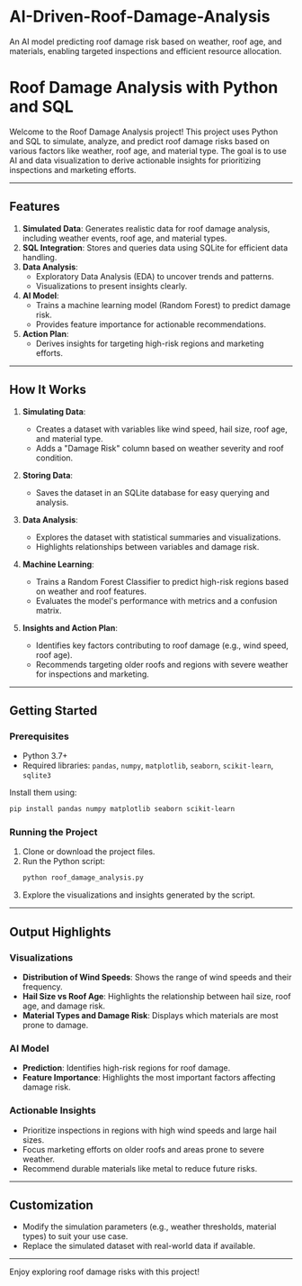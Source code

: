 # AI-Driven-Roof-Damage-Analysis
An AI model predicting roof damage risk based on weather, roof age, and materials, enabling targeted inspections and efficient resource allocation.
# Roof Damage Analysis with Python and SQL

Welcome to the Roof Damage Analysis project! This project uses Python and SQL to simulate, analyze, and predict roof damage risks based on various factors like weather, roof age, and material type. The goal is to use AI and data visualization to derive actionable insights for prioritizing inspections and marketing efforts.

---

## Features

1. **Simulated Data**: Generates realistic data for roof damage analysis, including weather events, roof age, and material types.
2. **SQL Integration**: Stores and queries data using SQLite for efficient data handling.
3. **Data Analysis**:
   - Exploratory Data Analysis (EDA) to uncover trends and patterns.
   - Visualizations to present insights clearly.
4. **AI Model**:
   - Trains a machine learning model (Random Forest) to predict damage risk.
   - Provides feature importance for actionable recommendations.
5. **Action Plan**:
   - Derives insights for targeting high-risk regions and marketing efforts.

---

## How It Works

1. **Simulating Data**:
   - Creates a dataset with variables like wind speed, hail size, roof age, and material type.
   - Adds a "Damage Risk" column based on weather severity and roof condition.

2. **Storing Data**:
   - Saves the dataset in an SQLite database for easy querying and analysis.

3. **Data Analysis**:
   - Explores the dataset with statistical summaries and visualizations.
   - Highlights relationships between variables and damage risk.

4. **Machine Learning**:
   - Trains a Random Forest Classifier to predict high-risk regions based on weather and roof features.
   - Evaluates the model's performance with metrics and a confusion matrix.

5. **Insights and Action Plan**:
   - Identifies key factors contributing to roof damage (e.g., wind speed, roof age).
   - Recommends targeting older roofs and regions with severe weather for inspections and marketing.

---

## Getting Started

### Prerequisites
- Python 3.7+
- Required libraries: `pandas`, `numpy`, `matplotlib`, `seaborn`, `scikit-learn`, `sqlite3`

Install them using:
```bash
pip install pandas numpy matplotlib seaborn scikit-learn
```

### Running the Project
1. Clone or download the project files.
2. Run the Python script:
   ```bash
   python roof_damage_analysis.py
   ```
3. Explore the visualizations and insights generated by the script.

---

## Output Highlights

### Visualizations
- **Distribution of Wind Speeds**: Shows the range of wind speeds and their frequency.
- **Hail Size vs Roof Age**: Highlights the relationship between hail size, roof age, and damage risk.
- **Material Types and Damage Risk**: Displays which materials are most prone to damage.

### AI Model
- **Prediction**: Identifies high-risk regions for roof damage.
- **Feature Importance**: Highlights the most important factors affecting damage risk.

### Actionable Insights
- Prioritize inspections in regions with high wind speeds and large hail sizes.
- Focus marketing efforts on older roofs and areas prone to severe weather.
- Recommend durable materials like metal to reduce future risks.

---

## Customization
- Modify the simulation parameters (e.g., weather thresholds, material types) to suit your use case.
- Replace the simulated dataset with real-world data if available.

---

Enjoy exploring roof damage risks with this project!
